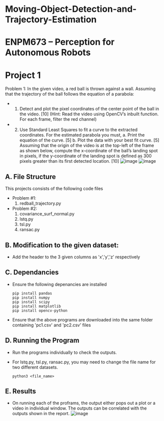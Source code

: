 # Moving-Object-Detection-and-Trajectory-Estimation
# ENPM673 – Perception for Autonomous Robots

# Project 1
Problem 1:
In the given video, a red ball is thrown against a wall. Assuming that the trajectory of the ball follows
the equation of a parabola:
+ 1. Detect and plot the pixel coordinates of the center point of the ball in the video. [10]
(Hint: Read the video using OpenCV’s inbuilt function. For each frame, filter the red channel)
+ 2. Use Standard Least Squares to fit a curve to the extracted coordinates. For the estimated
parabola you must,
a. Print the equation of the curve. [5]
b. Plot the data with your best fit curve. [5]
Assuming that the origin of the video is at the top-left of the frame as shown below, compute
the x-coordinate of the ball’s landing spot in pixels, if the y-coordinate of the landing spot is
defined as 300 pixels greater than its first detected location. [10]
![image](https://user-images.githubusercontent.com/112987383/223977492-8f76a4f6-b4a2-43dc-a055-6e55c79d7a4d.png)
![image](https://user-images.githubusercontent.com/112987383/223980360-a9914b9a-f0c6-44b7-8059-574d696e3ace.png)



## A. File Structure

This projects consists of the following code files
+ Problem #1:
    1. redball_trajectory.py
+ Problem #2:
    1. covariance_surf_normal.py
    2. lstq.py
    3. tsl.py
    4. ransac.py

## B. Modification to the given dataset:
- Add the header to the 3 given columns as 'x','y','z' respectively

## C. Dependancies

+ Ensure the following depenancies are installed
    ```
    pip install pandas
    pip install numpy
    pip install scipy
    pip install matplotlib
    pip install opencv-python
    ```

+ Ensure that the above programs are downloaded into the same folder containing 
'pc1.csv' and 'pc2.csv' files

## D. Running the Program

+ Run the programs individually to check the outputs.

+ For lstq.py, tsl.py, ransac.py, you may need to change the file name for two different datasets.
    ```
    python3 <file_name>
    ```
## E. Results
+ On running each of the proframs, the output either pops out a plot or a video in individual window. The outputs can be correlated with the outputs shown in the report.
![image](https://user-images.githubusercontent.com/112987383/223980405-d52f3bc7-a527-4799-bd21-7f02457d1013.png)

